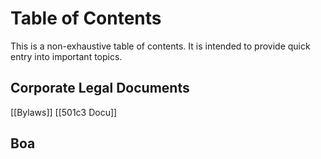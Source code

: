# Table of Contents

This is a non-exhaustive table of contents. It is intended to provide quick entry into important topics. 

## Corporate Legal Documents

[[Bylaws]]
[[501c3 Docu]]

## Boa